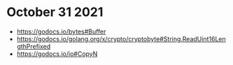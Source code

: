 # October 31 2021

- https://godocs.io/bytes#Buffer
- https://godocs.io/golang.org/x/crypto/cryptobyte#String.ReadUint16LengthPrefixed
- https://godocs.io/io#CopyN
